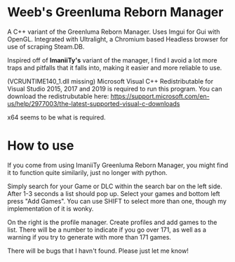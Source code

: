 # Weeb's Greenluma Reborn Manager
A C++ variant of the Greenluma Reborn Manager. Uses Imgui for Gui with OpenGL. Integrated with Ultralight, a Chromium based Headless browser for use of scraping Steam.DB.

Inspired off of **ImaniiTy's** variant of the manager, I find I avoid a lot more traps and pitfalls that it falls into, making it easier and more reliable to use.


(VCRUNTIME140_1.dll missing)
Microsoft Visual C++ Redistributable for Visual Studio 2015, 2017 and 2019 is required to run this program. 
You can download the redistrubutable here: https://support.microsoft.com/en-us/help/2977003/the-latest-supported-visual-c-downloads

x64 seems to be what is required.

# How to use

If you come from using ImaniiTy Greenluma Reborn Manager, you might find it to function quite similarily, just no longer with python.

Simply search for your Game or DLC within the search bar on the left side. After 1-3 seconds a list should pop up. Select your games and bottom left press "Add Games". You can use SHIFT to select more than one, though my implementation of it is wonky.

On the right is the profile manager. Create profiles and add games to the list. There will be a number to indicate if you go over 171, as well as a warning if you try to generate with more than 171 games.



There will be bugs that I havn't found. Please just let me know!

